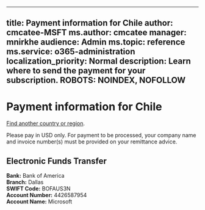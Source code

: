 
---
title: Payment information for Chile
author: cmcatee-MSFT
ms.author: cmcatee
manager: mnirkhe
audience: Admin
ms.topic: reference
ms.service: o365-administration
localization_priority: Normal
description: Learn where to send the payment for your subscription.
ROBOTS: NOINDEX, NOFOLLOW
---                                

# Payment information for Chile

[Find another country or region](../pay-for-your-subscription.md).

Please pay in USD only. For payment to be processed, your company name and invoice number(s) must be provided on your remittance advice.

## Electronic Funds Transfer

**Bank:** Bank of America  
**Branch:** Dallas  
**SWIFT Code:** BOFAUS3N  
**Account Number:** 4426587954  
**Account Name:** Microsoft  